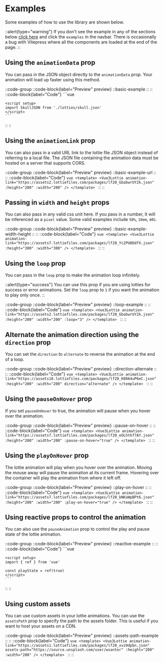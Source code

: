 # Examples

Some examples of how to use the library are shown below.

::alert{type="warning"}
If you don't see the example in any of the sections below [click here](https://vue3-lottie.vercel.app/) and click the `examples` in the navbar. There is occasionally a bug with Vitepress where all the components are loaded at the end of the page.
::

## Using the `animationData` prop

You can pass in the JSON object directly to the `animationData` prop. Your animation will load up faster using this method.

::code-group
   ::code-block{label="Preview" preview}
    ::basic-example
    ::
   ::
   ::code-block{label="Code"}
    ```vue
    <template>
        <Vue3Lottie :animation-data="SkullJSON" :height="200" :width="200" />
    </template>

    <script setup>
    import SkullJSON from './lotties/skull.json'
    </script>
    ```
   ::
::


## Using the `animationLink` prop

You can also pass in a valid URL link to the lottie file JSON object instead of referring to a local file. The JSON file containing the animation data must be hosted on a server that supports CORS.


::code-group
   ::code-block{label="Preview" preview}
    ::basic-example-url
    ::
   ::
   ::code-block{label="Code"}
    ```vue
    <template>
        <Vue3Lottie
            animation-link="https://assets2.lottiefiles.com/packages/lf20_GbabwrUY2k.json"
            :height="200"
            :width="200"
        />
    </template>
    ```
   ::
::

## Passing in `width` and `height` props

You can also pass in any valid css unit here. If you pass in a number, It will be inferenced as a `pixel` value. Some valid examples include `50%`, `10em`, etc.

::code-group
   ::code-block{label="Preview" preview}
    ::basic-example-width-height
    ::
   ::
   ::code-block{label="Code"}
    ```vue
    <template>
        <Vue3Lottie
            animation-link="https://assets7.lottiefiles.com/packages/lf20_Yc2PU8DdfX.json"
            :height="300"
            :width="300"
        />
    </template>
    ```
   ::
::


## Using the `loop` prop

You can pass in the `loop` prop to make the animation loop infinitely.

::alert{type="success"}
You can use this prop if you are using lotties for success or error animations. Set the `loop` prop to `1` if you want the animation to play only once.
::

::code-group
   ::code-block{label="Preview" preview}
    ::loop-example
    ::
   ::
   ::code-block{label="Code"}
    ```vue
    <template>
        <Vue3Lottie
            animation-link="https://assets2.lottiefiles.com/packages/lf20_GbabwrUY2k.json"
            :height="200"
            :width="200"
            :loop="3"
        />
    </template>
    ```
   ::
::

## Alternate the animation direction using the `direction` prop

You can set the `direction` to `alternate` to reverse the animation at the end of a loop.

::code-group
   ::code-block{label="Preview" preview}
    ::direction-alternate
    ::
   ::
   ::code-block{label="Code"}
    ```vue
    <template>
        <Vue3Lottie
            animation-link="https://assets10.lottiefiles.com/packages/lf20_K0864uP6eC.json"
            :height="200"
            :width="200"
            direction="alternate"
        />
    </template>
    ```
   ::
::


## Using the `pauseOnHover` prop

If you set `pauseOnHover` to true, the animation will pause when you hover over the animation.

::code-group
   ::code-block{label="Preview" preview}
    ::pause-on-hover
    ::
   ::
   ::code-block{label="Code"}
    ```vue
    <template>
        <Vue3Lottie
            animation-link="https://assets7.lottiefiles.com/packages/lf20_eOLhtkf7AY.json"
            :height="200"
            :width="200"
            :pause-on-hover="true"
        />
    </template>
    ```
   ::
::

## Using the `playOnHover` prop

The lottie animation will play when you hover over the animation. Moving the mouse away will pause the animation at its current frame. Hovering over the container will play the animation from where it left off.

::code-group
   ::code-block{label="Preview" preview}
    ::play-on-hover
    ::
   ::
   ::code-block{label="Code"}
    ```vue
    <template>
        <Vue3Lottie
            animation-link="https://assets7.lottiefiles.com/packages/lf20_bNKaWpBPt6.json"
            :height="200"
            :width="200"
            :play-on-hover="true"
        />
    </template>
    ```
   ::
::

## Using reactive props to control the animation

You can also use the `pauseAnimation` prop to control the play and pause state of the lottie animation.

::code-group
   ::code-block{label="Preview" preview}
    ::reactive-example
    ::
   ::
   ::code-block{label="Code"}
    ```vue
    <template>
        <Vue3Lottie
            animation-link="https://assets10.lottiefiles.com/packages/lf20_swnrn2oy.json"
            :height="200"
            :width="200"
            :pause-animation="playState"
        />
        <button @click="playState = !playState">
            Play/Pause Animation
        </button>
    </template>

    <script setup>
    import { ref } from 'vue'

    const playState = ref(true)
    </script>
    ```
   ::
::

## Using custom assets

You can use custom assets in your lottie animations. You can use the `assetsPath` prop to specify the path to the assets folder. This is useful if you want to host your assets on a CDN.

::code-group
   ::code-block{label="Preview" preview}
    ::assets-path-example
    ::
   ::
   ::code-block{label="Code"}
    ```vue
    <template>
        <Vue3Lottie
            animation-link="https://assets1.lottiefiles.com/packages/lf20_xvz0dpbn.json"
            assets-path="https://source.unsplash.com/user/wsanter"
            :height="200"
            :width="200"
        />
    </template>
    ```
   ::
::